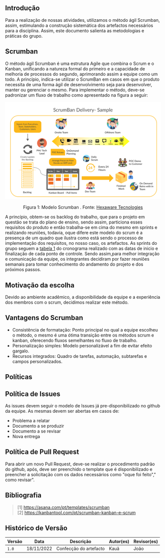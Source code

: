 ## Introdução

Para a realização de nossas atividades, utilizamos o método ágil Scrumban, assim, estimulando a construção sistemática dos artefactos necessários para a disciplina. Assim, este documento salienta as metodologias e práticas do grupo. 

## Scrumban

O método ágil Scrumban é uma estrutura Agile que combina o Scrum e o Kanban, unificando a natureza formal do primeiro e a capacidade de melhoria de processos do segundo, aprimorando assim a equipe como um todo. A princípio, indica-se utilizar o ScrumBan em casos em que o produto necessita de uma forma ágil de desenvolvimento seja para desenvolver, manter ou gerenciar o mesmo. Para implementar o método, deve-se padronizar um fluxo de trabalho como apresentado na figura a seguir:

<div align="center">
    <img src="../../docs/img/scrum-ban-delivery-sample.png" style="width:60vw"/>
    <p> Figura 1: Modelo Scrumban . Fonte: <a href="https://hexaware.com/blogs/agile-devops-part-1-a-guide-to-scrumban/">Hexaware Tecnologies</a></p> 
</div>

A princípio, obtem-se os backlog do trabalho, que para o projeto em questão se trata do plano de ensino, sendo assim, particiona esses requisitos do produto e então trabalha-se em cima do mesmo em sprints e realizando reuniões, todavia, oque difere este modelo do scrum é a presença de um quadro que ilustra como está sendo o processo de implementação dos requisitos, no nosso caso, os artefactos. As sprints do grupo seguem a [tabela 1](https://github.com/Requisitos-de-Software/2023.1-Simplenote/blob/main/docs/planejamento/cronograma_realizado.md) do cronograma realizado com as datas de inicio e finalização de cada ponto de controle. Sendo assim,para melhor integração e comunicação da equipe, os integrantes decidiram por fazer reuniões semanais para tomar conhecimento do andamento do projeto e dos próximos passos.

## Motivação da escolha

Devido ao ambiente acadêmico, a disponibilidade da equipe e a experiência dos membros com o scrum, decidimos realizar este método. 

## Vantagens do Scrumban

- Consistência de formatação: Ponto principal no qual a equipe escolheu o método, o mesmo é uma ótima transição entre os métodos scrum e kanban, oferecendo fluxos semelhantes no fluxo de trabalho.
- Personalização simples: Modelo personalizável a fim de evitar efeito gargalo.
- Recursos integrados: Quadro de tarefas, automação, subtarefas e campos personalizados.

## Políticas

## Política de Issues 

As issues devem seguir o modelo de Issues já pre-disponibilizado no github da equipe. As mesmas devem ser abertas em casos de:
- Problema a relatar
- Documento a se produzir
- Documento a se revisar
- Nova entrega

## Política de Pull Request
Para abrir um novo Pull Request, deve-se realizar o procedimento padrão do github, após, deve ser preenchido o template que é disponibilizado e preencher a solicitação com os dados necessários como "oque foi feito"," como revisar".

## Bibliografia

> [1] https://asana.com/pt/templates/scrumban </br>
> [2] https://kanbantool.com/pt/scrumban-kanban-e-scrum

## Histórico de Versão

| Versão | Data          | Descrição                          | Autor(es)     |  Revisor(es)  |
| ------ | ------------- | ---------------------------------- | ------------- | ------------- |
| `1.0`  | 18/11/2022    |  Confecção do artefacto | Kauã  | João |
